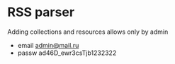 # RSS parser

Adding collections and resources allows only by admin
 - email admin@mail.ru
 - passw ad46D_ewr3csTjb1232322
